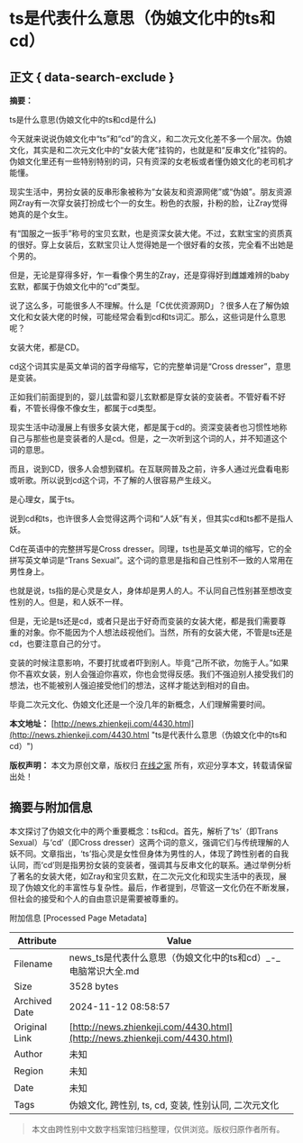 # ts是代表什么意思（伪娘文化中的ts和cd） 

## 正文 { data-search-exclude }


**摘要：**

ts是什么意思(伪娘文化中的ts和cd是什么) 

今天就来说说伪娘文化中“ts”和“cd”的含义，和二次元文化差不多一个层次。伪娘文化，其实是和二次元文化中的“女装大佬”挂钩的，也就是和“反串文化”挂钩的。伪娘文化里还有一些特别特别的词，只有资深的女老板或者懂伪娘文化的老司机才能懂。

现实生活中，男扮女装的反串形象被称为“女装友和资源网佬”或“伪娘”。朋友资源网Zray有一次穿女装打扮成七个一的女生。粉色的衣服，扑粉的脸，让Zray觉得她真的是个女生。

有“国服之一扳手”称号的宝贝玄默，也是资深女装大佬。不过，玄默宝宝的资质真的很好。穿上女装后，玄默宝贝让人觉得她是一个很好看的女孩，完全看不出她是个男的。

但是，无论是穿得多好，乍一看像个男生的Zray，还是穿得好到雌雄难辨的baby玄默，都属于伪娘文化中的“cd”类型。

说了这么多，可能很多人不理解。什么是「C优优资源网D」？很多人在了解伪娘文化和女装大佬的时候，可能经常会看到cd和ts词汇。那么，这些词是什么意思呢？

女装大佬，都是CD。

cd这个词其实是英文单词的首字母缩写，它的完整单词是“Cross dresser”，意思是变装。

正如我们前面提到的，婴儿兹雷和婴儿玄默都是穿女装的变装者。不管好看不好看，不管长得像不像女生，都属于cd类型。

现实生活中动漫展上有很多女装大佬，都是属于cd的。资深变装者也习惯性地称自己与那些也是变装者的人是cd。但是，之一次听到这个词的人，并不知道这个词的意思。

而且，说到CD，很多人会想到碟机。在互联网普及之前，许多人通过光盘看电影或听歌。所以说到cd这个词，不了解的人很容易产生歧义。

是心理女，属于ts。

说到cd和ts，也许很多人会觉得这两个词和“人妖”有关，但其实cd和ts都不是指人妖。

Cd在英语中的完整拼写是Cross dresser。同理，ts也是英文单词的缩写，它的全拼写英文单词是“Trans Sexual”。这个词的意思是指和自己性别不一致的人常用在男性身上。

也就是说，ts指的是心灵是女人，身体却是男人的人。不认同自己性别甚至想改变性别的人。但是，和人妖不一样。

但是，无论是ts还是cd，或者只是出于好奇而变装的女装大佬，都是我们需要尊重的对象。你不能因为个人想法歧视他们。当然，所有的女装大佬，不管是ts还是cd，也要注意自己的分寸。

变装的时候注意影响，不要打扰或者吓到别人。毕竟“己所不欲，勿施于人。”如果你不喜欢女装，别人会强迫你喜欢，你也会觉得反感。我们不强迫别人接受我们的想法，也不能被别人强迫接受他们的想法，这样才能达到相对的自由。

毕竟二次元文化、伪娘文化还是一个没几年的新概念，人们理解需要时间。

**本文地址：** [http://news.zhienkeji.com/4430.html](http://news.zhienkeji.com/4430.html "ts是代表什么意思（伪娘文化中的ts和cd）") 

**版权声明：** 本文为原创文章，版权归 [在线之家](http://news.zhienkeji.com/4430.html) 所有，欢迎分享本文，转载请保留出处！

## 摘要与附加信息

<!-- tcd_abstract -->
本文探讨了伪娘文化中的两个重要概念：ts和cd。首先，解析了‘ts’（即Trans Sexual）与‘cd’（即Cross dresser）这两个词的意义，强调它们与传统理解的人妖不同。文章指出，‘ts’指心灵是女性但身体为男性的人，体现了跨性别者的自我认同，而‘cd’则是指男扮女装的变装者，强调其与反串文化的联系。通过举例分析了著名的女装大佬，如Zray和宝贝玄默，在二次元文化和现实生活中的表现，展现了伪娘文化的丰富性与复杂性。最后，作者提到，尽管这一文化仍在不断发展，但社会的接受和个人的自由意识是需要被尊重的。
<!-- tcd_abstract_end -->

附加信息 [Processed Page Metadata]

| Attribute       | Value                                  |
|-----------------|----------------------------------------|
| Filename        | news_ts是代表什么意思（伪娘文化中的ts和cd）_-_电脑常识大全.md                             |
| Size            | 3528 bytes                           |
| Archived Date   | 2024-11-12 08:58:57                             |
| Original Link   | [http://news.zhienkeji.com/4430.html](http://news.zhienkeji.com/4430.html)                       |
| Author          | 未知                               |
| Region          | 未知                               |
| Date            | 未知                                 |
| Tags            | 伪娘文化, 跨性别, ts, cd, 变装, 性别认同, 二次元文化                                 |
>
> 本文由跨性别中文数字档案馆归档整理，仅供浏览。版权归原作者所有。
>